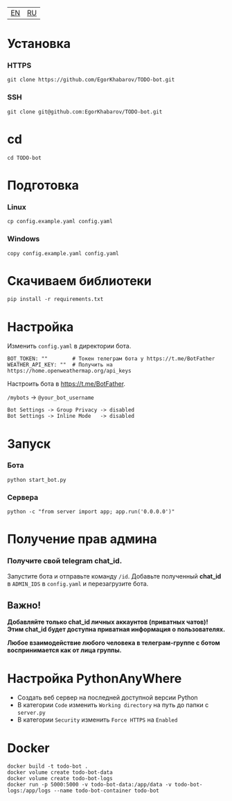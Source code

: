 <table>
    <td><a href="/docs/setup.md">EN</a></td>
    <td><a href="/docs/setup_ru.md">RU</a></td>
</table>

# Установка

### HTTPS

```shell
git clone https://github.com/EgorKhabarov/TODO-bot.git
```

### SSH

```shell
git clone git@github.com:EgorKhabarov/TODO-bot.git
```

# cd

```shell
cd TODO-bot
```

# Подготовка

### Linux

```shell
cp config.example.yaml config.yaml
```

### Windows

```shell
copy config.example.yaml config.yaml
```

# Скачиваем библиотеки

```shell
pip install -r requirements.txt
```

# Настройка

Изменить `config.yaml` в директории бота.

```.env
BOT_TOKEN: ""        # Токен телеграм бота у https://t.me/BotFather
WEATHER_API_KEY: ""  # Получить на https://home.openweathermap.org/api_keys
```

Настроить бота в https://t.me/BotFather.

`/mybots` -> `@your_bot_username`
```
Bot Settings -> Group Privacy -> disabled
Bot Settings -> Inline Mode   -> disabled
```

# Запуск

### Бота

```shell
python start_bot.py
```

### Сервера

```shell
python -c "from server import app; app.run('0.0.0.0')"
```

# Получение прав админа

### Получите свой telegram **chat_id**.

Запустите бота и отправьте команду `/id`.
Добавьте полученный **chat_id** в `ADMIN_IDS` в `config.yaml` и перезагрузите бота.

## Важно!

**Добавляйте только chat_id личных аккаунтов (приватных чатов)!**
**Этим chat_id будет доступна приватная информация о пользователях.**

**Любое взаимодействие любого человека в телеграм-группе с ботом воспринимается как от лица группы.**

# Настройка PythonAnyWhere

- Создать веб сервер на последней доступной версии Python
- В категории `Code` изменить `Working directory` на путь до папки с `server.py`
- В категории `Security` изменить `Force HTTPS` на `Enabled`

# Docker

```shell
docker build -t todo-bot .
docker volume create todo-bot-data
docker volume create todo-bot-logs
docker run -p 5000:5000 -v todo-bot-data:/app/data -v todo-bot-logs:/app/logs --name todo-bot-container todo-bot
```

